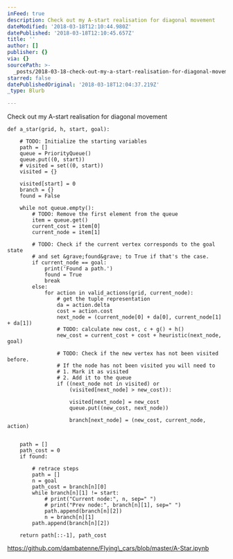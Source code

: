 ```yaml
---
inFeed: true
description: Check out my A-start realisation for diagonal movement
dateModified: '2018-03-18T12:10:44.980Z'
datePublished: '2018-03-18T12:10:45.657Z'
title: ''
author: []
publisher: {}
via: {}
sourcePath: >-
  _posts/2018-03-18-check-out-my-a-start-realisation-for-diagonal-movementhttps.md
starred: false
datePublishedOriginal: '2018-03-18T12:04:37.219Z'
_type: Blurb

---
```

Check out my A-start realisation for diagonal movement

    def a_star(grid, h, start, goal):
        
        # TODO: Initialize the starting variables
        path = []
        queue = PriorityQueue()
        queue.put((0, start))
        # visited = set((0, start))
        visited = {}
        
        visited[start] = 0
        branch = {}
        found = False
        
        while not queue.empty():
            # TODO: Remove the first element from the queue
            item = queue.get()
            current_cost = item[0]
            current_node = item[1]
            
            # TODO: Check if the current vertex corresponds to the goal state
            # and set &grave;found&grave; to True if that's the case.
            if current_node == goal:        
                print('Found a path.')
                found = True
                break
            else:
                for action in valid_actions(grid, current_node):
                    # get the tuple representation
                    da = action.delta
                    cost = action.cost
                    next_node = (current_node[0] + da[0], current_node[1] + da[1])
                    # TODO: calculate new cost, c + g() + h()
                    new_cost = current_cost + cost + heuristic(next_node, goal)
                    
                    # TODO: Check if the new vertex has not been visited before.
                    # If the node has not been visited you will need to
                    # 1. Mark it as visited
                    # 2. Add it to the queue
                    if ((next_node not in visited) or 
                        (visited[next_node] > new_cost)):                
                        
                        visited[next_node] = new_cost
                        queue.put((new_cost, next_node))
                        
                        branch[next_node] = (new_cost, current_node, action)
        
        
        path = []
        path_cost = 0
        if found:
            
            # retrace steps
            path = []
            n = goal
            path_cost = branch[n][0]
            while branch[n][1] != start:
                # print("Current node:", n, sep=" ")
                # print("Prev node:", branch[n][1], sep=" ")
                path.append(branch[n][2])
                n = branch[n][1]
            path.append(branch[n][2])
                
        return path[::-1], path_cost

https://github.com/dambatenne/Flying\_cars/blob/master/A-Star.ipynb